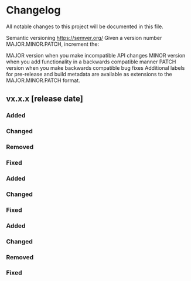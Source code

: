 # Changelog

All notable changes to this project will be documented in this file.

Semantic versioning
<https://semver.org/>
Given a version number MAJOR.MINOR.PATCH, increment the:

MAJOR version when you make incompatible API changes
MINOR version when you add functionality in a backwards compatible manner
PATCH version when you make backwards compatible bug fixes
Additional labels for pre-release and build metadata are available as extensions to the MAJOR.MINOR.PATCH format.

## vx.x.x [release date]

### Added

### Changed

### Removed

### Fixed

### Added

### Changed

### Fixed

### Added

### Changed

### Removed

### Fixed

